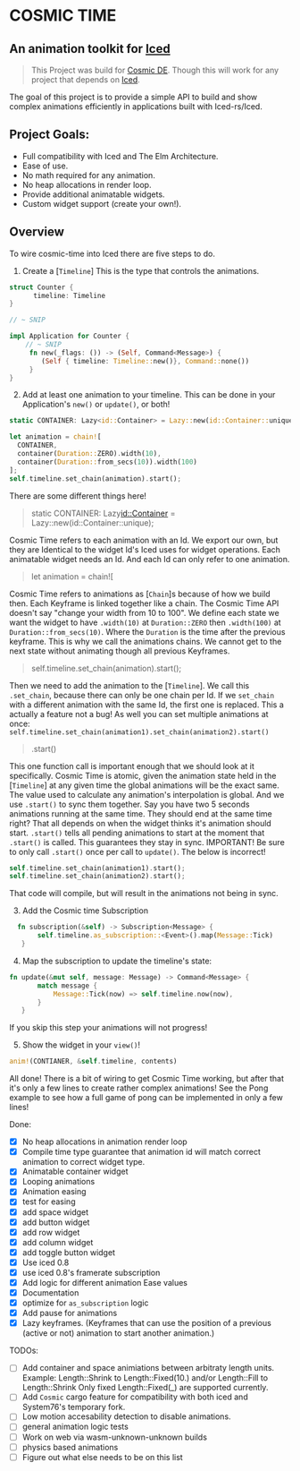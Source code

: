 # COSMIC TIME
## An animation toolkit for [Iced](https://github.com/iced-rs/iced)

> This Project was build for [Cosmic DE](https://github.com/pop-os/cosmic-epoch). Though this will work for any project that depends on [Iced](https://github.com/iced-rs/iced).


 The goal of this project is to provide a simple API to build and show
 complex animations efficiently in applications built with Iced-rs/Iced.

## Project Goals:
* Full compatibility with Iced and The Elm Architecture.
* Ease of use.
* No math required for any animation.
* No heap allocations in render loop.
* Provide additional animatable widgets.
* Custom widget support (create your own!).

## Overview
To wire cosmic-time into Iced there are five steps to do.

1. Create a [`Timeline`] This is the type that controls the animations.
```rust
struct Counter {
      timeline: Timeline
}

// ~ SNIP

impl Application for Counter {
    // ~ SNIP
     fn new(_flags: ()) -> (Self, Command<Message>) {
        (Self { timeline: Timeline::new()}, Command::none())
     }
}
```
2. Add at least one animation to your timeline. This can be done in your
   Application's `new()` or `update()`, or both!
```rust
static CONTAINER: Lazy<id::Container> = Lazy::new(id::Container::unique);

let animation = chain![
  CONTAINER,
  container(Duration::ZERO).width(10),
  container(Duration::from_secs(10)).width(100)
];
self.timeline.set_chain(animation).start();

```
There are some different things here!
  > static CONTAINER: Lazy<id::Container> = Lazy::new(id::Container::unique);

  Cosmic Time refers to each animation with an Id. We export our own, but they are
  Identical to the widget Id's Iced uses for widget operations.
  Each animatable widget needs an Id. And each Id can only refer to one animation.

  > let animation = chain![

  Cosmic Time refers to animations as [`Chain`]s because of how we build then.
  Each Keyframe is linked together like a chain. The Cosmic Time API doesn't
  say "change your width from 10 to 100". We define each state we want the
  widget to have `.width(10)` at `Duration::ZERO` then `.width(100)` at
  `Duration::from_secs(10)`. Where the `Duration` is the time after the previous
  keyframe. This is why we call the animations chains. We cannot get to the
  next state without animating though all previous Keyframes.

  > self.timeline.set_chain(animation).start();

  Then we need to add the animation to the [`Timeline`]. We call this `.set_chain`,
  because there can only be one chain per Id.
  If we `set_chain` with a different animation with the same Id, the first one is
  replaced. This a actually a feature not a bug!
  As well you can set multiple animations at once:
  `self.timeline.set_chain(animation1).set_chain(animation2).start()`

  > .start()

  This one function call is important enough that we should look at it specifically.
  Cosmic Time is atomic, given the animation state held in the [`Timeline`] at any
  given time the global animations will be the exact same. The value used to 
  calculate any animation's interpolation is global. And we use `.start()` to
  sync them together.
  Say you have two 5 seconds animations running at the same time. They should end
  at the same time right? That all depends on when the widget thinks it's animation
  should start. `.start()` tells all pending animations to start at the moment that
  `.start()` is called. This guarantees they stay in sync.
  IMPORTANT! Be sure to only call `.start()` once per call to `update()`.
  The below is incorrect!
  ```rust
  self.timeline.set_chain(animation1).start();
  self.timeline.set_chain(animation2).start();
  ```
  That code will compile, but will result in the animations not being in sync.

3. Add the Cosmic time Subscription
```rust
  fn subscription(&self) -> Subscription<Message> {
       self.timeline.as_subscription::<Event>().map(Message::Tick)
   }
```

4. Map the subscription to update the timeline's state:
```rust
fn update(&mut self, message: Message) -> Command<Message> {
       match message {
           Message::Tick(now) => self.timeline.now(now),
       }
   }
```
  If you skip this step your animations will not progress!

5. Show the widget in your `view()`!
```rust
anim!(CONTIANER, &self.timeline, contents)
```

All done!
There is a bit of wiring to get Cosmic Time working, but after that it's only
a few lines to create rather complex animations!
See the Pong example to see how a full game of pong can be implemented in
only a few lines!

Done:
- [x] No heap allocations in animation render loop
- [x] Compile time type guarantee that animation id will match correct animation to correct widget type.
- [x] Animatable container widget
- [x] Looping animations
- [x] Animation easing
- [x] test for easing
- [x] add space widget
- [x] add button widget
- [x] add row widget
- [x] add column widget
- [x] add toggle button widget
- [x] Use iced 0.8
- [x] use iced 0.8's framerate subscription
- [x] Add logic for different animation Ease values
- [x] Documentation
- [x] optimize for `as_subscription` logic
- [x] Add pause for animations
- [x] Lazy keyframes. (Keyframes that can use the position of a previous (active or not) animation to start another animation.)

TODOs:
- [ ] Add container and space animiations between arbitraty length units.
      Example: Length::Shrink to Length::Fixed(10.) and/or Length::Fill to Length::Shrink
      Only fixed Length::Fixed(_) are supported currently.
- [ ] Add `Cosmic` cargo feature for compatibility with both iced and System76's temporary fork.
- [ ] Low motion accesability detection to disable animations.
- [ ] general animation logic tests
- [ ] Work on web via wasm-unknown-unknown builds
- [ ] physics based animations
- [ ] Figure out what else needs to be on this list
